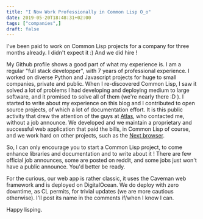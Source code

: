 ```yaml
---
title: "I Now Work Professionally in Common Lisp O_o"
date: 2019-05-20T18:48:31+02:00
tags: ["companies",]
draft: false
---
```


I've been paid to work on Common Lisp projects for a company for three
months already. I didn't expect it :) And we did hire !

My Github profile shows a good part of what my experience is. I am a
regular "full stack developper", with 7 years of professional
experience. I worked on diverse Python and Javascript projects for
huge to small companies, private and public. When I re-discovered
Common Lisp, I saw it solved a lot of problems I had developing and
deploying medium to large software, and it promised to solve all of
them (we're nearly there :D ). I started to write about my experience
on this blog and I contributed to open source projects, of which a lot
of documentation effort. It is this public activity that drew the
attention of the guys at [Atlas](http://atlas.engineer/), who
contacted me, without a job announce. We developed and we maintain
a proprietary and successful web application that paid the bills, in
Common Lisp of course, and we work hard on other projects, such as the
[Next browser](http://next.atlas.engineer/).

So, I can only encourage you to start a Common Lisp project, to come
enhance libraries and documentation and to write about it !  There are
few official job announces, some are posted on reddit, and some jobs
just won't have a public announce. You'd better be ready.

For the curious, our web app is rather classic, it uses the Caveman
web framework and is deployed on DigitalOcean. We do deploy with zero
downtime, as CL permits, for trivial updates (we are more cautious
otherwise). I'll post its name in the comments if/when I know I can.

Happy lisping.
